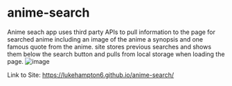 # anime-search
Anime seach app uses third party APIs to pull information to the page for searched anime including an image of the anime a synopsis and one famous quote from the anime.
site stores previous searches and shows them below the search button and pulls from local storage when loading the page.
![image](https://user-images.githubusercontent.com/82049270/121555030-a3080080-c9e0-11eb-8d88-e24dd21fce59.png)

Link to Site:
https://lukehampton6.github.io/anime-search/
